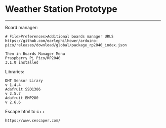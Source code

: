 # Weather Station Prototype
------

Board manager:
```
# File>Preferences>Additional boards manager URLS
https://github.com/earlephilhower/arduino-pico/releases/download/global/package_rp2040_index.json

Then in Boards Manager Menu
Praspberry Pi Pico/RP2040
3.1.0 installed
```

Libraries:
```
DHT Sensor Lirary 
v 1.4.4
Adafruit SSD1306
v 2.5.7
Adafruit BMP280
v 2.6.6
```

Escape html to c++
```
https://www.cescaper.com/
```
